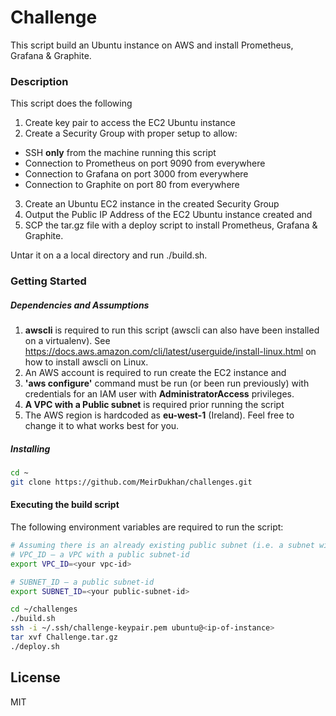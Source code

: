 # Challenge

This script build an Ubuntu instance on AWS and install Prometheus, Grafana & Graphite. 

### Description 
This script does the following 
1. Create key pair to access the EC2 Ubuntu instance 
2. Create a Security Group with proper setup to allow:
- SSH **only** from the machine running this script
- Connection to Prometheus on port 9090 from everywhere
- Connection to Grafana on port 3000 from everywhere
- Connection to Graphite on port 80 from everywhere


3. Create an Ubuntu EC2 instance in the created Security Group
4. Output the Public IP Address of the EC2 Ubuntu instance created and 
5. SCP the tar.gz file with a deploy script to install Prometheus, Grafana & Graphite. 

Untar it on a a local directory and run ./build.sh. 

### Getting Started 
##### Dependencies and Assumptions
1. **awscli** is required to run this script (awscli can also have been installed on a virtualenv). 
See https://docs.aws.amazon.com/cli/latest/userguide/install-linux.html on how to install awscli on Linux. 
2. An AWS account is required to run create the EC2 instance and 
3. **'aws configure'** command must be run (or been run previously) with credentials for an IAM user with **AdministratorAccess** privileges. 
4. **A VPC with a Public subnet** is required prior running the script
5. The AWS region is hardcoded as **eu-west-1** (Ireland). Feel free to change it to what works best for you. 

##### Installing 
```sh
cd ~
git clone https://github.com/MeirDukhan/challenges.git
```

#### Executing the build script

The following environment variables are required to run the script: 
```sh 
# Assuming there is an already existing public subnet (i.e. a subnet with access to Internet)
# VPC_ID – a VPC with a public subnet-id 
export VPC_ID=<your vpc-id>

# SUBNET_ID – a public subnet-id
export SUBNET_ID=<your public-subnet-id>

cd ~/challenges
./build.sh 
ssh -i ~/.ssh/challenge-keypair.pem ubuntu@<ip-of-instance> 
tar xvf Challenge.tar.gz
./deploy.sh 

```

License
----

MIT


